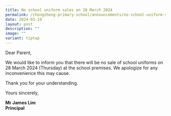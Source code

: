 ```yaml
---
title: No school uniform sales on 28 March 2024
permalink: /chongzheng-primary-school/announcements/no-school-uniform-sales-on-28-march-2024/
date: 2024-03-19
layout: post
description: ""
image: ""
variant: tiptap
---
```

<p>Dear Parent,</p>
<p>We would like to inform you that there will be no sale of school uniforms
on 28 March 2024 (Thursday) at the school premises. We apologize for any
inconvenience this may cause.</p>
<p>Thank you for your understanding.</p>
<p>Yours sincerely,</p>
<p><strong>Mr James Lim<br>Principal</strong>
</p>
